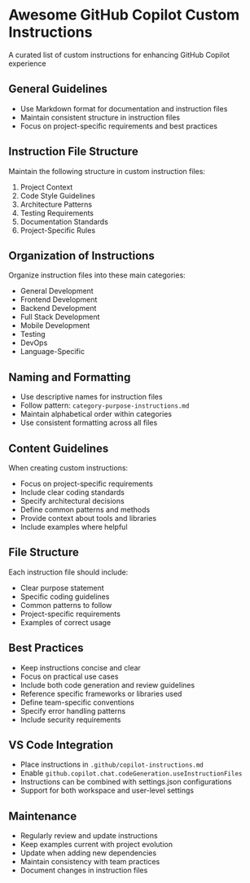 # Awesome GitHub Copilot Custom Instructions
A curated list of custom instructions for enhancing GitHub Copilot experience

## General Guidelines
- Use Markdown format for documentation and instruction files
- Maintain consistent structure in instruction files
- Focus on project-specific requirements and best practices

## Instruction File Structure
Maintain the following structure in custom instruction files:
1. Project Context
2. Code Style Guidelines
3. Architecture Patterns
4. Testing Requirements
5. Documentation Standards
6. Project-Specific Rules

## Organization of Instructions
Organize instruction files into these main categories:
- General Development
- Frontend Development
- Backend Development
- Full Stack Development
- Mobile Development
- Testing
- DevOps
- Language-Specific

## Naming and Formatting
- Use descriptive names for instruction files
- Follow pattern: `category-purpose-instructions.md`
- Maintain alphabetical order within categories
- Use consistent formatting across all files

## Content Guidelines
When creating custom instructions:
- Focus on project-specific requirements
- Include clear coding standards
- Specify architectural decisions
- Define common patterns and methods
- Provide context about tools and libraries
- Include examples where helpful

## File Structure
Each instruction file should include:
- Clear purpose statement
- Specific coding guidelines
- Common patterns to follow
- Project-specific requirements
- Examples of correct usage

## Best Practices
- Keep instructions concise and clear
- Focus on practical use cases
- Include both code generation and review guidelines
- Reference specific frameworks or libraries used
- Define team-specific conventions
- Specify error handling patterns
- Include security requirements

## VS Code Integration
- Place instructions in `.github/copilot-instructions.md`
- Enable `github.copilot.chat.codeGeneration.useInstructionFiles`
- Instructions can be combined with settings.json configurations
- Support for both workspace and user-level settings

## Maintenance
- Regularly review and update instructions
- Keep examples current with project evolution
- Update when adding new dependencies
- Maintain consistency with team practices
- Document changes in instruction files